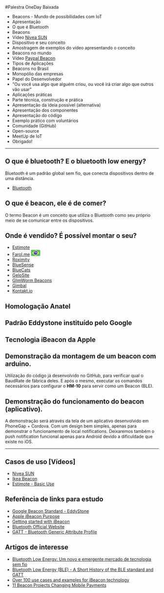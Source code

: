 #Palestra OneDay Baixada

* Beacons - Mundo de possibilidades com IoT
* Apresentação
* O que é Bluetooth
* Beacons
 * Vídeo [Nivea SUN](https://www.youtube.com/watch?v=BgXrTGIiFV8)
 * Dispositivo e seu conceito
 * Amostragem de exemplos do vídeo apresentando o conceito
* Beacons no mundo
 * Vídeo [Paypal Beacon](https://www.youtube.com/watch?v=m12pHb9ql04)
 * Tipos de Aplicações
* Beacons no Brasil
 * Monopólio das empresas
 * Papel do Desenvolvedor
 * "Ou você usa algo que alguém criou, ou você irá criar algo que outros vão usar"
* Aplicações práticas
* Parte técnica, construção e prática
 * Apresentação da ideia possível (alternativa)
 * Apresentação dos componentes
 * Apresentação do código
 * Exemplo prático com voluntários
* Comunidade (GitHub)
 * Open-source
 * MeetUp de IoT
* Obrigado!

----

## O que é bluetooth? E o bluetooth low energy?

Bluetooth é um padrão global sem fio, que conecta dispositivos dentro de uma distância.

- [Bluetooth](https://www.bluetooth.com/what-is-bluetooth-technology)

## O que é beacon, ele é de comer?

O termo Beacon é um conceito que utiliza o Bluetooth como seu próprio meio de se comunicar entre os dispositivos.

## Onde é vendido? É possível montar o seu?

- [Estimote](http://estimote.com)
- [Farol.me](http://farol.me) ![Farol.me revenda no Brasil](assets/img/brazil-flag.png)
- [Roximity](http://roximity.com/model-x)
- [BlueSense](http://bluesensenetworks.com)
- [BlueCats](https://bluecats.com)
- [GeloSite](http://www.gelosite.com)
- [GlimWorm Beacons](http://glimwormbeacons.com)
- [Gimbal](https://www.gimbal.com)
- [Kontakt.io](https://kontakt.io)

## Homologação Anatel

## Padrão Eddystone instituído pelo Google

## Tecnologia iBeacon da Apple

## Demonstração da montagem de um beacon com arduino.

Utilização do código já desenvolvido no GitHub, para verificar qual o BaudRate de fábrica deles. E após o mesmo,
executar os comandos necessários para configurar o **HM-10** para servir como um Beacon (BLE).

## Demonstração do funcionamento do beacon (aplicativo).

A demonstração será através da tela de um aplicativo desenvolvido em PhoneGap + Cordova. Com um design bem simples,
apenas para demonstrar o funcionamento de local notifications. Deixaremos também o push notification funcional
apenas para Android devido a dificuldade que existe no iOS.

----

## Casos de uso [Vídeos]

- [Nivea SUN](https://www.youtube.com/watch?v=BgXrTGIiFV8)
- [Ikea Beacon](https://www.youtube.com/watch?v=ROx6WBxIgoM)
- [Estimote - Basic Use](https://www.youtube.com/watch?v=G8uOddjwXSI)

## Referência de links para estudo

- [Google Beacon Standard - EddyStone](https://developers.google.com/beacons/eddystone)
- [Apple iBeacon Purpose](https://developer.apple.com/ibeacon)
- [Getting started with iBeacon](https://developer.apple.com/ibeacon/Getting-Started-with-iBeacon.pdf)
- [Bluetooth Official Website](https://www.bluetooth.com/what-is-bluetooth-technology)
- [GATT - Bluetooth Generic Attribute Profile](https://learn.adafruit.com/introduction-to-bluetooth-low-energy/gatt)

## Artigos de interesse

- [Bluetooth Low Energy: Um novo e emergente mercado de tecnologia sem fio](http://sis-publique.convergenciadigital.com.br/cgi/cgilua.exe/sys/start.htm?infoid=35710&sid=15)
- [Bluetooth Low Energy (BLE) - A Short History of the BLE standard and GATT](http://www.edn-europe.com/blog/bluetooth-low-energy-ble-short-history-ble-standard-and-gatt)
- [Over 100 use cases and examples for iBeacon technology](http://blog.mowowstudios.com/2015/02/100-use-cases-examples-ibeacon-technology)
- [11 Beacon Projects Changing Mobile Payments](http://www.paymentssource.com/gallery/11-beacon-projects-changing-mobile-payments-3017204-1.html)
